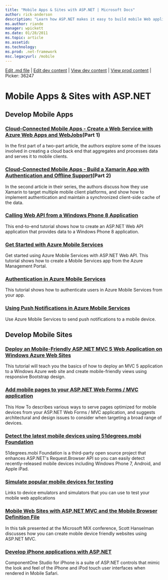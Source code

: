 ```yaml
---
title: "Mobile Apps & Sites with ASP.NET | Microsoft Docs"
author: rick-anderson
description: "Learn how ASP.NET makes it easy to build mobile Web applications"
ms.author: riande
manager: wpickett
ms.date: 01/28/2011
ms.topic: article
ms.assetid: 
ms.technology: 
ms.prod: .net-framework
msc.legacyurl: /mobile
---
```

[Edit .md file](C:\Projects\msc\dev\Msc.Www\Web.ASP\App_Data\github\mobile\overview.md) | [Edit dev content](http://www.aspdev.net/umbraco#/content/content/edit/36247) | [View dev content](http://docs.aspdev.net/tutorials/mobile/overview.html) | [View prod content](http://www.asp.net/mobile/overview) | Picker: 36247

Mobile Apps & Sites with ASP.NET
====================
## Develop Mobile Apps


### [Cloud-Connected Mobile Apps - Create a Web Service with Azure Web Apps and WebJobs](https://msdn.microsoft.com/magazine/mt185572)(Part 1)

In the first part of a two-part article, the authors explore some of the issues involved in creating a cloud back end that aggregates and processes data and serves it to mobile clients.


### [Cloud-Connected Mobile Apps - Build a Xamarin App with Authentication and Offline Support](https://msdn.microsoft.com/magazine/mt422581.aspx)(Part 2)

In the second article in their series, the authors discuss how they use Xamarin to target multiple mobile client platforms, and show how to implement authentication and maintain a synchronized client-side cache of the data.


### [Calling Web API from a Windows Phone 8 Application](../web-api/overview/mobile-clients/calling-web-api-from-a-windows-phone-8-application.md)

This end-to-end tutorial shows how to create an ASP.NET Web API application that provides data to a Windows Phone 8 application.


### [Get Started with Azure Mobile Services](https://azure.microsoft.com/en-us/documentation/articles/mobile-services-dotnet-backend-windows-store-dotnet-get-started?WT.mc_id=zumo_aspnet)

Get started using Azure Mobile Services with ASP.NET Web API. This tutorial shows how to create a Mobile Services app from the Azure Management Portal.


### [Authentication in Azure Mobile Services](https://azure.microsoft.com/en-us/documentation/articles/mobile-services-dotnet-backend-windows-store-dotnet-get-started-users/?WT.mc_id=zumo_aspnet)

This tutorial shows how to authenticate users in Azure Mobile Services from your app.


### [Using Push Notifications in Azure Mobile Services](https://azure.microsoft.com/en-us/documentation/articles/mobile-services-dotnet-backend-windows-store-dotnet-get-started-push/?WT.mc_id=zumo_aspnet)

Use Azure Mobile Services to send push notifications to a mobile device.


## Develop Mobile Sites


### [Deploy an Mobile-Friendly ASP.NET MVC 5 Web Application on Windows Azure Web Sites](https://www.windowsazure.com/en-us/documentation/articles/web-sites-dotnet-deploy-aspnet-mvc-mobile-app/)

This tutorial will teach you the basics of how to deploy an MVC 5 application to a Windows Azure web site and create mobile-friendly views using responsive Bootstrap design.


### [Add mobile pages to your ASP.NET Web Forms / MVC application](../whitepapers/add-mobile-pages-to-your-aspnet-web-forms-mvc-application.md)

This How To describes various ways to serve pages optimized for mobile devices from your ASP.NET Web Forms / MVC application, and suggests architectural and design issues to consider when targeting a broad range of devices.


### [Detect the latest mobile devices using 51degrees.mobi Foundation](http://51degrees.codeplex.com/)

51degrees.mobi Foundation is a third-party open source project that enhances ASP.NET's Request.Browser API so you can easily detect recently-released mobile devices including Windows Phone 7, Android, and Apple iPad.


### [Simulate popular mobile devices for testing](device-simulators.md)

Links to device emulators and simulators that you can use to test your mobile web applications


### [Mobile Web Sites with ASP.NET MVC and the Mobile Browser Definition File](http://www.hanselman.com/blog/MixMobileWebSitesWithASPNETMVCAndTheMobileBrowserDefinitionFile.aspx)

In this talk presented at the Microsoft MIX conference, Scott Hanselman discusses how you can create mobile device friendly websites using ASP.NET MVC.


### [Develop iPhone applications with ASP.NET](http://labs.componentone.com/iPhone/)

ComponentOne Studio for iPhone is a suite of ASP.NET controls that mimic the look and feel of the iPhone and iPod touch user interfaces when rendered in Mobile Safari.